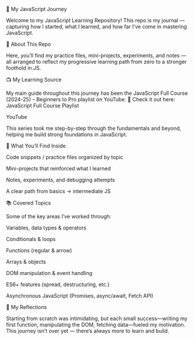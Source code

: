 🚀 My JavaScript Journey

Welcome to my JavaScript Learning Repository!
This repo is my journal — capturing how I started, what I learned, and how far I’ve come in mastering JavaScript.

🌱 About This Repo

Here, you’ll find my practice files, mini-projects, experiments, and notes — all arranged to reflect my progressive learning path from zero to a stronger foothold in JS.

📺 My Learning Source

My main guide throughout this journey has been the JavaScript Full Course (2024-25) – Beginners to Pro playlist on YouTube.
🎥 Check it out here: JavaScript Full Course Playlist
 
YouTube

This series took me step-by-step through the fundamentals and beyond, helping me build strong foundations in JavaScript.

🧠 What You’ll Find Inside

Code snippets / practice files organized by topic

Mini-projects that reinforced what I learned

Notes, experiments, and debugging attempts

A clear path from basics → intermediate JS

📚 Covered Topics

Some of the key areas I’ve worked through:

Variables, data types & operators

Conditionals & loops

Functions (regular & arrow)

Arrays & objects

DOM manipulation & event handling

ES6+ features (spread, destructuring, etc.)

Asynchronous JavaScript (Promises, async/await, Fetch API)

💬 My Reflections

Starting from scratch was intimidating, but each small success—writing my first function, manipulating the DOM, fetching data—fueled my motivation.
This journey isn’t over yet — there’s always more to learn and build.
